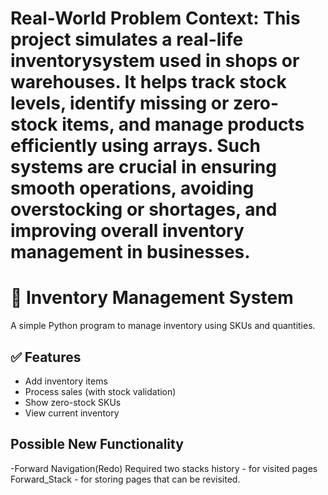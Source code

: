 # Real-World Problem Context: This project simulates a real-life inventorysystem used in shops or warehouses. It helps track stock levels, identify missing or zero-stock items, and manage products efficiently using arrays. Such systems are crucial in ensuring smooth operations, avoiding overstocking or shortages, and improving overall inventory management in businesses.


# 🛒 Inventory Management System

A simple Python program to manage inventory using SKUs and quantities.

## ✅ Features

- Add inventory items
- Process sales (with stock validation)
- Show zero-stock SKUs
- View current inventory


## Possible New Functionality

-Forward Navigation(Redo)
Required two stacks
history - for visited pages
Forward_Stack - for storing  pages that can be  revisited.
